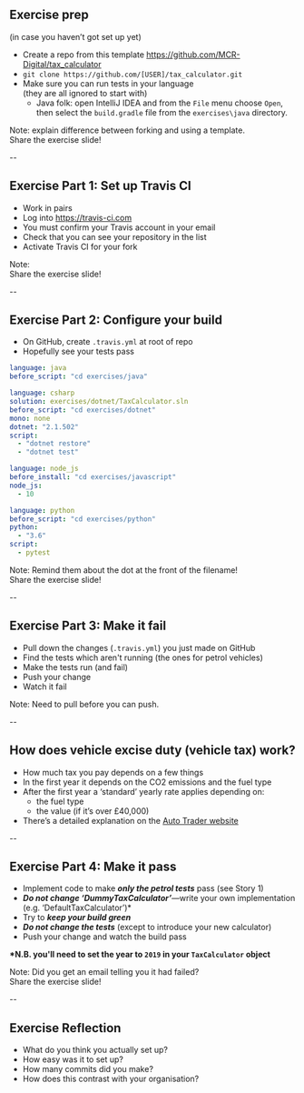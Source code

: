 ## Exercise prep

(in case you haven’t got set up yet)

* Create a repo from this template https://github.com/MCR-Digital/tax_calculator
* `git clone https://github.com/[USER]/tax_calculator.git`
* Make sure you can run tests in your language  
(they are all ignored to start with)
  * Java folk: open IntelliJ IDEA and from the `File` menu choose `Open`, then select the `build.gradle` file from the `exercises\java` directory.

Note: explain difference between forking and using a template.  
  Share the exercise slide!

--

## Exercise Part 1: Set up Travis CI

* Work in pairs
* Log into https://travis-ci.com
* You must confirm your Travis account in your email
* Check that you can see your repository in the list
* Activate Travis CI for your fork

Note:  
  Share the exercise slide!

--

## Exercise Part 2: Configure your build

* On GitHub, create `.travis.yml` at root of repo
* Hopefully see your tests pass


```yaml
language: java
before_script: "cd exercises/java"
```
<!-- .element: style="font-size: 35%" -->

```yaml
language: csharp
solution: exercises/dotnet/TaxCalculator.sln
before_script: "cd exercises/dotnet"
mono: none
dotnet: "2.1.502"
script: 
  - "dotnet restore"
  - "dotnet test"
```
<!-- .element: style="font-size: 35%" -->

```yaml
language: node_js
before_install: "cd exercises/javascript"
node_js:
  - 10
```
<!-- .element: style="font-size: 35%" -->

```yaml
language: python
before_script: "cd exercises/python"
python: 
  - "3.6"
script: 
  - pytest
```
<!-- .element: style="font-size: 35%" -->

Note: Remind them about the dot at the front of the filename!  
  Share the exercise slide!  

--

## Exercise Part 3: Make it fail

* Pull down the changes (`.travis.yml`) you just made on GitHub
* Find the tests which aren't running (the ones for petrol vehicles)
* Make the tests run (and fail)
* Push your change
* Watch it fail

Note: Need to pull before you can push.  

--

## How does vehicle excise duty (vehicle tax) work?

+ How much tax you pay depends on a few things
+ In the first year it depends on the CO2 emissions and the fuel type
+ After the first year a ‘standard’ yearly rate applies depending on:
  + the fuel type 
  + the value (if it’s over £40,000)
+ There’s a detailed explanation on the [Auto Trader website](https://www.autotrader.co.uk/content/advice/car-tax-bands)

--

## Exercise Part 4: Make it pass

* Implement code to make **_only the petrol tests_** pass (see Story 1)
* ___***Do not change ‘DummyTaxCalculator’***___—write your own implementation (e.g. ‘DefaultTaxCalculator’)*
* Try to ___***keep your build green***___
* ___***Do not change the tests***___ (except to introduce your new calculator)
* Push your change and watch the build pass

**\*N.B. you'll need to set the year to `2019` in your `TaxCalculator` object**

Note: Did you get an email telling you it had failed?  
  Share the exercise slide!  

--

## Exercise Reflection

+ What do you think you actually set up?
+ How easy was it to set up?
+ How many commits did you make?
+ How does this contrast with your organisation?
